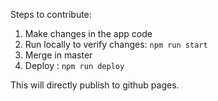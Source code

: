 Steps to contribute: 
1. Make changes in the app code
2. Run locally to verify changes:
   ```npm run start```
3. Merge in master
4. Deploy : 
``npm run deploy``
   
This will directly publish to github pages. 

